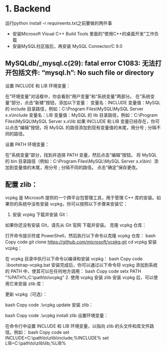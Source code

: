# 1. Backend
运行python install -r requireents.txt之前要做的两件事
+ 安装Microsoft Visual C++ Build Tools 里面的“使用C++的桌面开发”工作负载
+ 安装MySQL社区版后，再安装 MySQL Connector/C 9.0

##  MySQLdb/_mysql.c(29): fatal error C1083: 无法打开包括文件: “mysql.h”: No such file or directory
设置 INCLUDE 和 LIB 环境变量：

在“环境变量”对话框中，你会看到“用户变量”和“系统变量”两部分。
在“系统变量”部分，点击“新建”按钮，添加以下变量：
变量名：INCLUDE
变量值：MySQL 的 include 目录路径，例如：C:\Program Files\MySQL\MySQL Server x.x\include
变量名：LIB
变量值：MySQL 的 lib 目录路径，例如：C:\Program Files\MySQL\MySQL Server x.x\lib
如果 INCLUDE 和 LIB 变量已经存在，你可以点击“编辑”按钮，将 MySQL 的路径添加到现有变量值的末尾，用分号 ; 分隔不同的路径。

设置 PATH 环境变量：

在“系统变量”部分，找到并选择 PATH 变量，然后点击“编辑”按钮。
将 MySQL 的 bin 目录路径（例如：C:\Program Files\MySQL\MySQL Server x.x\bin）添加到变量值的末尾，用分号 ; 分隔不同的路径。
点击“确定”保存更改。

## 配置 zlib：

vcpkg 是 Microsoft 提供的一个跨平台包管理工具，用于管理 C++ 库的安装。如果你的系统中没有安装 vcpkg，你可以按照以下步骤来安装它：

1. 安装 vcpkg
下载并安装 Git：

如果你还没有安装 Git，请先从 Git 官网 下载并安装。
克隆 vcpkg 仓库：

打开命令提示符或 PowerShell，然后执行以下命令以克隆 vcpkg 仓库：
bash
Copy code
git clone https://github.com/microsoft/vcpkg.git
cd vcpkg
安装 vcpkg：

在 vcpkg 目录中执行以下命令以编译和安装 vcpkg：
bash
Copy code
.\bootstrap-vcpkg.bat
安装完成后，你可以通过以下命令将 vcpkg 添加到系统的 PATH 中，使其可以在任何地方调用：
bash
Copy code
setx PATH "%PATH%;C:\path\to\vcpkg"
2. 使用 vcpkg 安装 zlib
安装 vcpkg 后，可以使用它来安装 zlib 库：

更新 vcpkg（可选）：

bash
Copy code
.\vcpkg update
安装 zlib：

bash
Copy code
.\vcpkg install zlib
设置环境变量：

在命令行中设置 INCLUDE 和 LIB 环境变量，以指向 zlib 的头文件和库文件路径。例如：
bash
Copy code
set INCLUDE=C:\path\to\zlib\include;%INCLUDE%
set LIB=C:\path\to\zlib\lib;%LIB%
